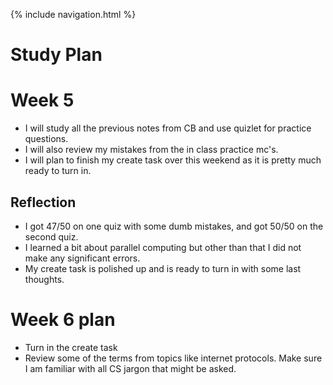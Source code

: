 {% include navigation.html %}


# Study Plan

# Week 5

* I will study all the previous notes from CB and use quizlet for practice questions. 
* I will also review my mistakes from the in class practice mc's. 
* I will plan to finish my create task over this weekend as it is pretty much ready to turn in.

## Reflection

* I got 47/50 on one quiz with some dumb mistakes, and got 50/50 on the second quiz. 
* I learned a bit about parallel computing but other than that I did not make any significant errors.
* My create task is polished up and is ready to turn in with some last thoughts.

# Week 6 plan

* Turn in the create task
* Review some of the terms from topics like internet protocols. Make sure I am familiar with all CS jargon that might be asked.

